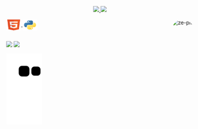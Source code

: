 
<div align="center">
  <a href="https://github.com/joseHbernardino">
  <img height="180em" src="https://github-readme-stats.vercel.app/api?username=joseHbernardino&show_icons=true&theme=dark&include_all_commits=true&count_private=true"/>
  <img height="180em" src="https://github-readme-stats.vercel.app/api/top-langs/?username=joseHbernardino&layout=compact&langs_count=7&theme=dark"/>
</div>
  
<div style="display: inline_block"><br>
  <img align="center" alt="ze-HTML" height="30" width="40" src="https://raw.githubusercontent.com/devicons/devicon/master/icons/html5/html5-original.svg">
  <img align="center" alt="ze-Python" height="30" width="40" src="https://raw.githubusercontent.com/devicons/devicon/master/icons/python/python-original.svg">
  <img align="right" alt="ze-pic" height="150" style="border-radius:50px;" src="https://miro.medium.com/max/1400/1*U3WRRwLx3zeDkHmIVGLJdw.gif">
</div>
  
  ##
  
  <div>  
  <a href = "mailto:josehenrique9870@hotmail.com"><img src="https://img.shields.io/badge/-Gmail-%23333?style=for-the-badge&logo=gmail&logoColor=white" target="_blank"></a>
  <a href="https://www.linkedin.com/in/bernardino-jose/" target="_blank"><img src="https://img.shields.io/badge/-LinkedIn-%230077B5?style=for-the-badge&logo=linkedin&logoColor=white" target="_blank"></a> 
 
  ![Snake animation](https://github.com/joseHbernardino/joseHbernardino/blob/output/github-contribution-grid-snake.svg)
 
</div>

